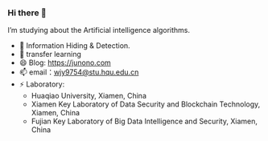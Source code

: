 ### Hi there 👋

I’m studying about the Artificial intelligence algorithms. 

- 🌱 Information Hiding & Detection.
- 🔭 transfer learning
- 😄 Blog: https://junono.com
- 📫 email：wjy9754@stu.hqu.edu.cn
- ⚡ Laboratory: 
  - Huaqiao University, Xiamen, China
  - Xiamen Key Laboratory of Data Security and Blockchain Technology, Xiamen, China
  - Fujian Key Laboratory of Big Data Intelligence and Security, Xiamen, China
